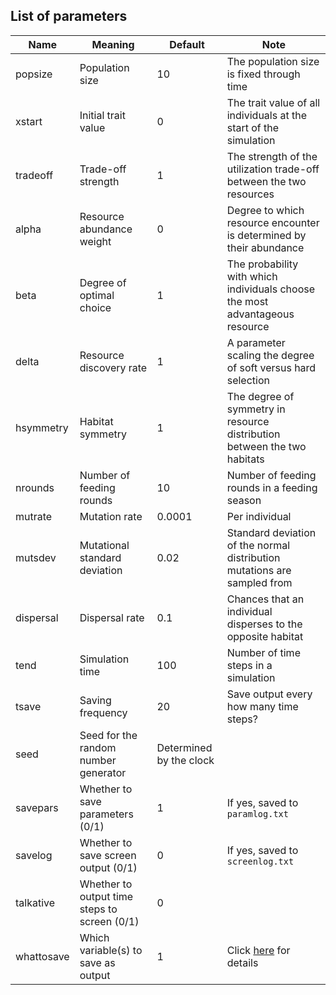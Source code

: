 ## List of parameters

| Name | Meaning | Default | Note |
|--|--|--|--|
| popsize | Population size | 10 | The population size is fixed through time |
| xstart | Initial trait value | 0 | The trait value of all individuals at the start of the simulation |
| tradeoff | Trade-off strength | 1 | The strength of the utilization trade-off between the two resources |
| alpha | Resource abundance weight | 0 | Degree to which resource encounter is determined by their abundance |
| beta | Degree of optimal choice | 1 | The probability with which individuals choose the most advantageous resource |
| delta | Resource discovery rate | 1 | A parameter scaling the degree of soft versus hard selection |
| hsymmetry | Habitat symmetry | 1 | The degree of symmetry in resource distribution between the two habitats |
| nrounds | Number of feeding rounds | 10 | Number of feeding rounds in a feeding season |
| mutrate | Mutation rate | 0.0001 | Per individual |
| mutsdev | Mutational standard deviation | 0.02 | Standard deviation of the normal distribution mutations are sampled from |
| dispersal | Dispersal rate | 0.1 | Chances that an individual disperses to the opposite habitat |
| tend | Simulation time | 100 | Number of time steps in a simulation |
| tsave | Saving frequency | 20 | Save output every how many time steps? |
| seed | Seed for the random number generator | Determined by the clock | |
| savepars | Whether to save parameters (0/1) | 1 | If yes, saved to `paramlog.txt` |
| savelog | Whether to save screen output (0/1) | 0 | If yes, saved to `screenlog.txt` |
| talkative | Whether to output time steps to screen (0/1) | 0 | |
| whattosave | Which variable(s) to save as output | 1 | Click [here](OUTPUT.md) for details |
